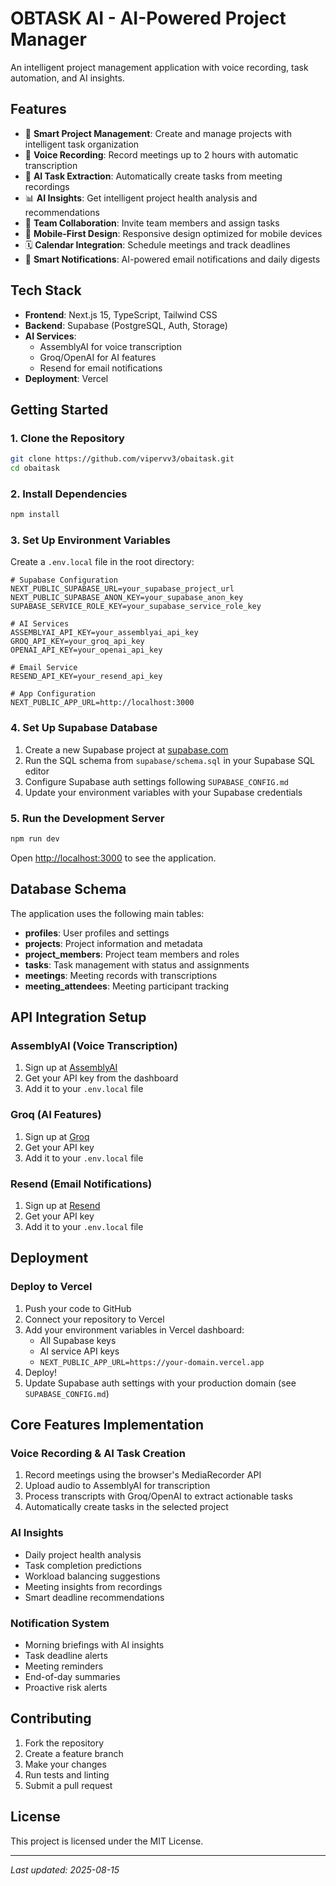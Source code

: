 # OBTASK AI - AI-Powered Project Manager

An intelligent project management application with voice recording, task automation, and AI insights.

## Features

- 🎯 **Smart Project Management**: Create and manage projects with intelligent task organization
- 🎤 **Voice Recording**: Record meetings up to 2 hours with automatic transcription
- 🤖 **AI Task Extraction**: Automatically create tasks from meeting recordings
- 📊 **AI Insights**: Get intelligent project health analysis and recommendations
- 👥 **Team Collaboration**: Invite team members and assign tasks
- 📱 **Mobile-First Design**: Responsive design optimized for mobile devices
- 🗓️ **Calendar Integration**: Schedule meetings and track deadlines
- 📧 **Smart Notifications**: AI-powered email notifications and daily digests

## Tech Stack

- **Frontend**: Next.js 15, TypeScript, Tailwind CSS
- **Backend**: Supabase (PostgreSQL, Auth, Storage)
- **AI Services**: 
  - AssemblyAI for voice transcription
  - Groq/OpenAI for AI features
  - Resend for email notifications
- **Deployment**: Vercel

## Getting Started

### 1. Clone the Repository

```bash
git clone https://github.com/vipervv3/obaitask.git
cd obaitask
```

### 2. Install Dependencies

```bash
npm install
```

### 3. Set Up Environment Variables

Create a `.env.local` file in the root directory:

```env
# Supabase Configuration
NEXT_PUBLIC_SUPABASE_URL=your_supabase_project_url
NEXT_PUBLIC_SUPABASE_ANON_KEY=your_supabase_anon_key
SUPABASE_SERVICE_ROLE_KEY=your_supabase_service_role_key

# AI Services
ASSEMBLYAI_API_KEY=your_assemblyai_api_key
GROQ_API_KEY=your_groq_api_key
OPENAI_API_KEY=your_openai_api_key

# Email Service
RESEND_API_KEY=your_resend_api_key

# App Configuration
NEXT_PUBLIC_APP_URL=http://localhost:3000
```

### 4. Set Up Supabase Database

1. Create a new Supabase project at [supabase.com](https://supabase.com)
2. Run the SQL schema from `supabase/schema.sql` in your Supabase SQL editor
3. Configure Supabase auth settings following `SUPABASE_CONFIG.md`
4. Update your environment variables with your Supabase credentials

### 5. Run the Development Server

```bash
npm run dev
```

Open [http://localhost:3000](http://localhost:3000) to see the application.

## Database Schema

The application uses the following main tables:

- **profiles**: User profiles and settings
- **projects**: Project information and metadata
- **project_members**: Project team members and roles
- **tasks**: Task management with status and assignments
- **meetings**: Meeting records with transcriptions
- **meeting_attendees**: Meeting participant tracking

## API Integration Setup

### AssemblyAI (Voice Transcription)
1. Sign up at [AssemblyAI](https://www.assemblyai.com/)
2. Get your API key from the dashboard
3. Add it to your `.env.local` file

### Groq (AI Features)
1. Sign up at [Groq](https://groq.com/)
2. Get your API key
3. Add it to your `.env.local` file

### Resend (Email Notifications)
1. Sign up at [Resend](https://resend.com/)
2. Get your API key
3. Add it to your `.env.local` file

## Deployment

### Deploy to Vercel

1. Push your code to GitHub
2. Connect your repository to Vercel
3. Add your environment variables in Vercel dashboard:
   - All Supabase keys
   - AI service API keys  
   - `NEXT_PUBLIC_APP_URL=https://your-domain.vercel.app`
4. Deploy!
5. Update Supabase auth settings with your production domain (see `SUPABASE_CONFIG.md`)

## Core Features Implementation

### Voice Recording & AI Task Creation
1. Record meetings using the browser's MediaRecorder API
2. Upload audio to AssemblyAI for transcription
3. Process transcripts with Groq/OpenAI to extract actionable tasks
4. Automatically create tasks in the selected project

### AI Insights
- Daily project health analysis
- Task completion predictions
- Workload balancing suggestions
- Meeting insights from recordings
- Smart deadline recommendations

### Notification System
- Morning briefings with AI insights
- Task deadline alerts
- Meeting reminders
- End-of-day summaries
- Proactive risk alerts

## Contributing

1. Fork the repository
2. Create a feature branch
3. Make your changes
4. Run tests and linting
5. Submit a pull request

## License

This project is licensed under the MIT License.

---

*Last updated: 2025-08-15*
